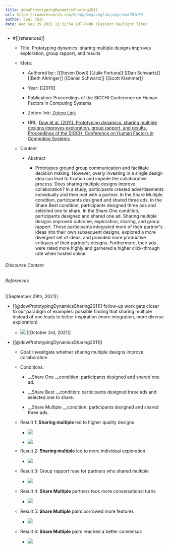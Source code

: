 ```yaml
---
title: @dowPrototypingDynamicsSharing2011
url: https://roamresearch.com/#/app/megacoglab/page/oxk7B1DF4
author: Joel Chan
date: Wed Sep 29 2021 11:32:54 GMT-0400 (Eastern Daylight Time)
---
```


- #[[references]]

    - Title: Prototyping dynamics: sharing multiple designs improves exploration, group rapport, and results

    - Meta:

        - Authored by:: [[Steven Dow]] [[Julie Fortuna]] [[Dan Schwartz]] [[Beth Altringer]] [[Daniel Schwartz]] [[Scott Klemmer]]

        - Year: [[2011]]

        - Publication: Proceedings of the SIGCHI Conference on Human Factors in Computing Systems

        - Zotero link: [Zotero Link](zotero://select/items/7_WRHKV2KB)

        - URL: [Dow et al. (2011). Prototyping dynamics: sharing multiple designs improves exploration, group rapport, and results. Proceedings of the SIGCHI Conference on Human Factors in Computing Systems](https://doi.org/10.1145/1978942.1979359)

    - Content

        - Abstract

            - Prototypes ground group communication and facilitate decision making. However, overly investing in a single design idea can lead to fixation and impede the collaborative process. Does sharing multiple designs improve collaboration? In a study, participants created advertisements individually and then met with a partner. In the Share Multiple condition, participants designed and shared three ads. In the Share Best condition, participants designed three ads and selected one to share. In the Share One condition, participants designed and shared one ad. Sharing multiple designs improved outcome, exploration, sharing, and group rapport. These participants integrated more of their partner's ideas into their own subsequent designs, explored a more divergent set of ideas, and provided more productive critiques of their partner's designs. Furthermore, their ads were rated more highly and garnered a higher click-through rate when hosted online.

###### Discourse Context



###### References

[[September 29th, 2021]]

- [[@dowPrototypingDynamicsSharing2011]] follow-up work gets closer to our paradigm of examples: possible finding that sharing multiple instead of one leads to better inspiration (more integration, more diverse exploration)

    - ![](https://firebasestorage.googleapis.com/v0/b/firescript-577a2.appspot.com/o/imgs%2Fapp%2Fmegacoglab%2FCCZm8ry8pN.png?alt=media&token=44e03a81-77c6-4d59-b5f5-471bc5412c64)
[[October 3rd, 2021]]

- [[@dowPrototypingDynamicsSharing2011]]

    - Goal: invesitgate whether sharing multiple designs improve collaboration

    - Conditions:

        - __Share One __condition: participants designed and shared one ad.

        - __Share Best __condition: participants designed three ads and selected one to share.

        - __Share Multiple __condition: participants designed and shared three ads.

    - Result 1: __Sharing multiple__ led to higher quality designs

        - ![](https://firebasestorage.googleapis.com/v0/b/firescript-577a2.appspot.com/o/imgs%2Fapp%2Fmegacoglab%2FwX_B5nqZ8_.png?alt=media&token=45eb6778-8923-4e0a-9c17-9d8fbe3f002e)

        - ![](https://firebasestorage.googleapis.com/v0/b/firescript-577a2.appspot.com/o/imgs%2Fapp%2Fmegacoglab%2F_ubFs5gEz0.png?alt=media&token=2e55d835-9018-4d91-94ec-221216de1bb6)

    - Result 2: __Sharing multiple__ led to more individual exploration

        - ![](https://firebasestorage.googleapis.com/v0/b/firescript-577a2.appspot.com/o/imgs%2Fapp%2Fmegacoglab%2Fh2N_PyLTj9.png?alt=media&token=54656e4a-9aa5-4af1-832d-daf2e26cf042)

    - Result 3: Group rapport rose for partners who shared multiple

        - ![](https://firebasestorage.googleapis.com/v0/b/firescript-577a2.appspot.com/o/imgs%2Fapp%2Fmegacoglab%2FCG0cnFSI40.png?alt=media&token=71dbd671-f5ba-49f3-aaaf-171d834e6d9d)

    - Result 4: __Share Multiple__ partners took more conversational turns

        - ![](https://firebasestorage.googleapis.com/v0/b/firescript-577a2.appspot.com/o/imgs%2Fapp%2Fmegacoglab%2FY-EZX8XOEq.png?alt=media&token=5c911c16-a50d-4e56-85a9-6cdd0d3ea059)

    - Result 5: __Share Multiple__ pairs borrowed more features

        - ![](https://firebasestorage.googleapis.com/v0/b/firescript-577a2.appspot.com/o/imgs%2Fapp%2Fmegacoglab%2FndgAuWtWMK.png?alt=media&token=3f47102b-65df-44b8-9364-8038e5b24838)

    - Result 6: __Share Multiple__ pairs reached a better consensus

        - ![](https://firebasestorage.googleapis.com/v0/b/firescript-577a2.appspot.com/o/imgs%2Fapp%2Fmegacoglab%2FIHheF_JsZf.png?alt=media&token=ea90fd78-8cc0-433e-bafe-eb1ea4322ffa)
